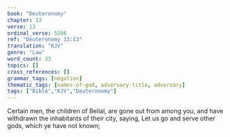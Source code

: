 ```yaml
---
book: "Deuteronomy"
chapter: 13
verse: 13
ordinal_verse: 5286
ref: "Deuteronomy 13:13"
translation: "KJV"
genre: "Law"
word_count: 33
topics: []
cross_references: []
grammar_tags: [negation]
thematic_tags: [names-of-god, adversary-title, adversary]
tags: ["Bible","KJV","Deuteronomy"]
---
```

Certain men, the children of Belial, are gone out from among you, and have withdrawn the inhabitants of their city, saying, Let us go and serve other gods, which ye have not known;
